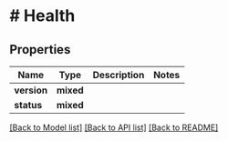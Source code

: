 # # Health

## Properties

Name | Type | Description | Notes
------------ | ------------- | ------------- | -------------
**version** | **mixed** |  |
**status** | **mixed** |  |

[[Back to Model list]](../../README.md#models) [[Back to API list]](../../README.md#endpoints) [[Back to README]](../../README.md)
